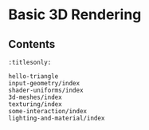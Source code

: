 Basic 3D Rendering
==================

Contents
--------

```{toctree}
:titlesonly:

hello-triangle
input-geometry/index
shader-uniforms/index
3d-meshes/index
texturing/index
some-interaction/index
lighting-and-material/index
```
